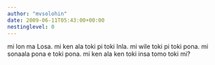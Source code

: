 ```yaml
---
author: "mvsolohin"
date: 2009-06-11T05:43:00+00:00
nestinglevel: 0
---
```

mi lon ma Losa. mi ken ala toki pi toki Inla. mi wile toki pi toki pona. mi sonaala pona e toki pona. mi ken ala ken toki insa tomo toki mi?